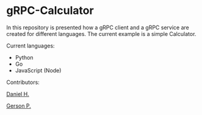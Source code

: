 # gRPC-Calculator

In this repository is presented how a gRPC client and a gRPC service are created for different languages. The current example is a simple Calculator.

Current languages:

- Python
- Go
- JavaScript (Node)

Contributors:

[Daniel H.](https://github.com/dhguissepe)

[Gerson P.](https://github.com/gersonrpq)
